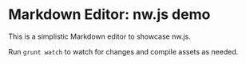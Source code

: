 # Markdown Editor: nw.js demo
This is a simplistic Markdown editor to showcase nw.js.

Run `grunt watch` to watch for changes and compile assets as needed.